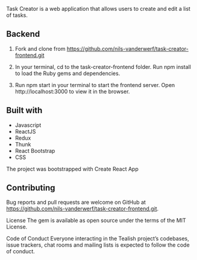 Task Creator is a web application that allows users to create and edit a list of tasks.

## Backend
1. Fork and clone from https://github.com/nils-vanderwerf/task-creator-frontend.git

2. In your terminal, cd to the task-creator-frontend folder. Run npm install to load the Ruby gems and dependencies.

3. Run npm start in your terminal to start the frontend server. Open http://localhost:3000 to view it in the browser.

## Built with
- Javascript
- ReactJS
- Redux 
- Thunk
- React Bootstrap
- CSS

The project was bootstrapped with Create React App

## Contributing
Bug reports and pull requests are welcome on GitHub at https://github.com/nils-vanderwerf/task-creator-frontend.git.

License
The gem is available as open source under the terms of the MIT License.

Code of Conduct
Everyone interacting in the Tealish project’s codebases, issue trackers, chat rooms and mailing lists is expected to follow the code of conduct.